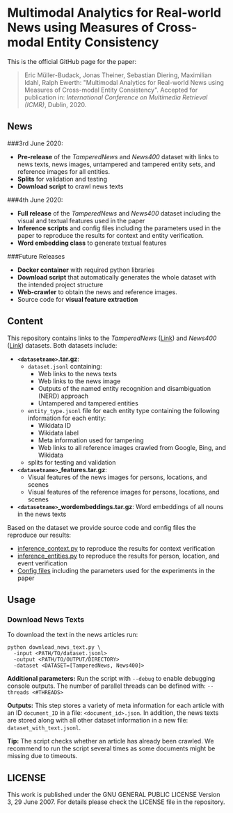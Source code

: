 # Multimodal Analytics for Real-world News using Measures of Cross-modal Entity Consistency
This is the official GitHub page for the paper:

> Eric Müller-Budack, Jonas Theiner, Sebastian Diering, Maximilian Idahl, Ralph Ewerth:
"Multimodal Analytics for Real-world News using Measures of Cross-modal Entity Consistency".
Accepted for publication in: *International Conference on Multimedia Retrieval (ICMR)*, Dublin, 2020.

## News

###3rd June 2020: 

- **Pre-release** of the *TamperedNews* and *News400* dataset with links to news texts, news images, untampered and 
tampered entity sets, and reference images for all entities. 
- **Splits** for validation and testing
- **Download script** to crawl news texts

###4th June 2020:
- **Full release** of the *TamperedNews* and *News400* dataset including the visual and textual features used in the 
paper
- **Inference scripts** and config files including the parameters used in the paper to reproduce the results for context 
and entity verification. 
- **Word embedding class** to generate textual features

###Future Releases
- **Docker container** with required python libraries
- **Download script** that automatically generates the whole dataset with the intended project structure
- **Web-crawler** to obtain the news and reference images. 
- Source code for **visual feature extraction**

## Content

This repository contains links to the *TamperedNews* ([Link](https://doi.org/10.25835/0002244)) and 
*News400* ([Link](https://doi.org/10.25835/0084897)) datasets. Both datasets include:

- **```<datasetname>```.tar.gz**:
    - ```dataset.jsonl``` containing:
        - Web links to the news texts
        - Web links to the news image
        - Outputs of the named entity recognition and disambiguation (NERD) approach
        - Untampered and tampered entities
    - ```entity_type.jsonl``` file for each entity type containing the following information for each entity:
        - Wikidata ID
        - Wikidata label
        - Meta information used for tampering
        - Web links to all reference images crawled from Google, Bing, and Wikidata
    - splits for testing and validation
- **```<datasetname>```_features.tar.gz**:
    - Visual features of the news images for persons, locations, and scenes
    - Visual features of the reference images for persons, locations, and scenes
- **```<datasetname>```_wordembeddings.tar.gz**: Word embeddings of all nouns in the news texts

Based on the dataset we provide source code and config files the reproduce our results:

- [inference_context.py](https://github.com/TIBHannover/cross-modal_entity_consistency/blob/master/inference_context.py)
  to reproduce the results for context verification
- [inference_entities.py](https://github.com/TIBHannover/cross-modal_entity_consistency/blob/master/inference_entities.py)
  to reproduce the results for person, location, and event verification
- [Config files](https://github.com/TIBHannover/cross-modal_entity_consistency/blob/master/test_yml) including the
  parameters used for the experiments in the paper

## Usage

### Download News Texts

To download the text in the news articles run: 

```shell script
python download_news_text.py \
  -input <PATH/TO/dataset.jsonl> 
  -output <PATH/TO/OUTPUT/DIRECTORY> 
  -dataset <DATASET=[TamperedNews, News400]>
``` 

**Additional parameters:** Run the script with ```--debug``` to enable debugging console outputs.
The number of parallel threads can be defined with: ```--threads <#THREADS>```

**Outputs:** This step stores a variety of meta information for each article with an ID ```document_ID``` in a file: 
```<document_id>.json```. In addition, the news texts are stored along with all other dataset information in a new 
file: ```dataset_with_text.jsonl```.

**Tip:** The script checks whether an article has already been crawled. We recommend to run the script several times 
as some documents might be missing due to timeouts.

## LICENSE

This work is published under the GNU GENERAL PUBLIC LICENSE Version 3, 29 June 2007. For details please check the
LICENSE file in the repository.